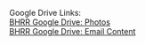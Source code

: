 Google Drive Links:<br>
[BHRR Google Drive: Photos](https://drive.google.com/drive/folders/19cBIkjlhqjibvEG74jmUgnrCAGq0CTJk?usp=sharing) <br>
[BHRR Google Drive: Email Content](https://drive.google.com/drive/folders/1i0VfQK4NHIJLn0R7DoNTX4HJauiZacG2?usp=sharing) <br>
